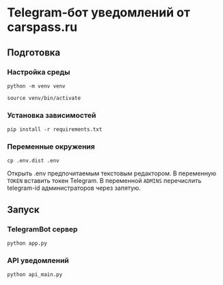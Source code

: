 # Telegram-бот уведомлений от carspass.ru
## Подготовка
### Настройка среды
`python -m venv venv`

`source venv/bin/activate`
### Установка зависимостей
`pip install -r requirements.txt`

### Переменные окружения
`cp .env.dist .env`

Открыть .env предпочитаемым текстовым редактором. В переменную `TOKEN` вставить токен Telegram. В переменной `ADMINS` перечислить telegram-id администраторов через запятую.
## Запуск
### TelegramBot сервер
`python app.py`
### API уведомлений
`python api_main.py`